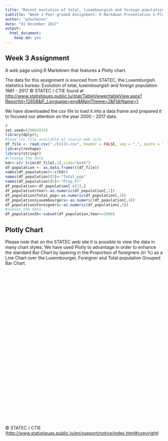 ```yaml
---
title: "Recent evolution of total, luxembourgish and foreign population"
subtitle: "Week 3 Peer-graded Assignment: R Markdown Presentation & Plotly"
author: "pduchesne"
date: "01 December 2017"
output: 
  html_document: 
    keep_md: yes
---
```




## Week 3 Assignment

A web page using R Markdown that features a Plotly chart.  

The data for this assignment is sourced from STATEC, the Luxemburgish statistics bureau:
Evolution of total, luxembourgish and foreign population 1961 - 2017 © STATEC / CTIE found at <http://www.statistiques.public.lu/stat/TableViewer/tableView.aspx?ReportId=12858&IF_Language=eng&MainTheme=2&FldrName=1>.

We have downloaded the csv file to load it into a data frame and prepared it to focused our attention on the year 2000 - 2017 data.

```r
#
set.seed=(29092015)
library(dplyr);
#load csv file available at source web site
df_file <- read.csv("./b1115.csv", header = FALSE, sep = ",", quote = "\"",na.strings="", stringsAsFactors=FALSE)
library(reshape)
library(stringr)
#cleanup the data
hdr<-str_trim(df_file[,1],side="both")
df_population <- as.data.frame(t(df_file))
names(df_population)<-c(hdr)
names(df_population)[3]<-"Total_pop"
names(df_population)[6]<-"Prop_Fr"
df_population<-df_population[-c(1),]
df_population$Year<-as.numeric(df_population[,1])
df_population$Total_pop<-as.numeric(df_population[,3])
df_population$Luxembourgers<-as.numeric(df_population[,4])
df_population$Foreigners<-as.numeric(df_population[,5])
#subset the data
df_population2k<-subset(df_population,Year>=2000)
```

## Plotly Chart

Please note that on the STATEC web site it is possible to view the data in many chart styles. We have used Plotly to advantage in order to enhance the standard Bar Chart by layering in the Proportion of foreigners (in %) as a Line Chart over the Luxembourger, Foreigner and Total population Grouped Bar Chart.

<!--html_preserve--><div id="31483ffa3021" style="width:672px;height:480px;" class="plotly html-widget"></div>
<script type="application/json" data-for="31483ffa3021">{"x":{"visdat":{"31486b7c2bd2":["function () ","plotlyVisDat"]},"cur_data":"31486b7c2bd2","attrs":{"31486b7c2bd2":{"alpha":1,"sizes":[10,100],"x":{},"y":{},"type":"bar","name":"Luxembourgers","marker":{"color":"#FFD700","line":{"color":"#FFB90F","width":1}},"hoverinfo":"text","text":{}},"31486b7c2bd2.1":{"alpha":1,"sizes":[10,100],"x":{},"y":{},"type":"bar","name":"Foreigners","marker":{"color":"\"#FF3030","line":{"color":"#CD6600","width":1}},"hoverinfo":"text","text":{}},"31486b7c2bd2.2":{"alpha":1,"sizes":[10,100],"x":{},"y":{},"type":"bar","name":"Total population","marker":{"color":"#6495ED","line":{"color":"rgb(8,48,107)","width":1}},"hoverinfo":"text","text":{}},"31486b7c2bd2.3":{"alpha":1,"sizes":[10,100],"x":{},"y":{},"type":"scatter","mode":"lines","name":"Proportion of foreigners (in %)","yaxis":"y2","line":{"color":"#8B0000"},"hoverinfo":"text","text":{}}},"layout":{"margin":{"b":40,"l":60,"t":25,"r":10},"title":"Evolution of total, luxembourgish and foreign population 2000 - 2017","xaxis":{"domain":[0,1],"title":"","tickangle":-45},"yaxis":{"domain":[0,1],"side":"left","title":"Population"},"yaxis2":{"side":"right","overlaying":"y","title":"Proportion of foreigners (in %)","showgrid":false,"zeroline":false,"type":"category","categoryorder":"array","categoryarray":["    36.6","    43.1","    43.2","    43.79703","    44.5","    45.3","    45.9","    46.7","    47.65748"]},"barmode":"group","bargap":0.15,"hovermode":"closest","showlegend":true},"source":"A","config":{"modeBarButtonsToAdd":[{"name":"Collaborate","icon":{"width":1000,"ascent":500,"descent":-50,"path":"M487 375c7-10 9-23 5-36l-79-259c-3-12-11-23-22-31-11-8-22-12-35-12l-263 0c-15 0-29 5-43 15-13 10-23 23-28 37-5 13-5 25-1 37 0 0 0 3 1 7 1 5 1 8 1 11 0 2 0 4-1 6 0 3-1 5-1 6 1 2 2 4 3 6 1 2 2 4 4 6 2 3 4 5 5 7 5 7 9 16 13 26 4 10 7 19 9 26 0 2 0 5 0 9-1 4-1 6 0 8 0 2 2 5 4 8 3 3 5 5 5 7 4 6 8 15 12 26 4 11 7 19 7 26 1 1 0 4 0 9-1 4-1 7 0 8 1 2 3 5 6 8 4 4 6 6 6 7 4 5 8 13 13 24 4 11 7 20 7 28 1 1 0 4 0 7-1 3-1 6-1 7 0 2 1 4 3 6 1 1 3 4 5 6 2 3 3 5 5 6 1 2 3 5 4 9 2 3 3 7 5 10 1 3 2 6 4 10 2 4 4 7 6 9 2 3 4 5 7 7 3 2 7 3 11 3 3 0 8 0 13-1l0-1c7 2 12 2 14 2l218 0c14 0 25-5 32-16 8-10 10-23 6-37l-79-259c-7-22-13-37-20-43-7-7-19-10-37-10l-248 0c-5 0-9-2-11-5-2-3-2-7 0-12 4-13 18-20 41-20l264 0c5 0 10 2 16 5 5 3 8 6 10 11l85 282c2 5 2 10 2 17 7-3 13-7 17-13z m-304 0c-1-3-1-5 0-7 1-1 3-2 6-2l174 0c2 0 4 1 7 2 2 2 4 4 5 7l6 18c0 3 0 5-1 7-1 1-3 2-6 2l-173 0c-3 0-5-1-8-2-2-2-4-4-4-7z m-24-73c-1-3-1-5 0-7 2-2 3-2 6-2l174 0c2 0 5 0 7 2 3 2 4 4 5 7l6 18c1 2 0 5-1 6-1 2-3 3-5 3l-174 0c-3 0-5-1-7-3-3-1-4-4-5-6z"},"click":"function(gd) { \n        // is this being viewed in RStudio?\n        if (location.search == '?viewer_pane=1') {\n          alert('To learn about plotly for collaboration, visit:\\n https://cpsievert.github.io/plotly_book/plot-ly-for-collaboration.html');\n        } else {\n          window.open('https://cpsievert.github.io/plotly_book/plot-ly-for-collaboration.html', '_blank');\n        }\n      }"}],"cloud":false},"data":[{"x":[2000,2010,2011,2012,2013,2014,2015,2016,2017],"y":[276600,285721,290476,294983,298195,300766,304279,307074,309170],"type":"bar","name":"Luxembourgers","marker":{"fillcolor":"rgba(31,119,180,1)","color":"#FFD700","line":{"color":"#FFB90F","width":1}},"hoverinfo":["text","text","text","text","text","text","text","text","text"],"text":[276600,285721,290476,294983,298195,300766,304279,307074,309170],"xaxis":"x","yaxis":"y","frame":null},{"x":[2000,2010,2011,2012,2013,2014,2015,2016,2017],"y":[157000,216345,221364,229870,238844,248914,258679,269175,281497],"type":"bar","name":"Foreigners","marker":{"fillcolor":"rgba(255,127,14,1)","color":"\"#FF3030","line":{"color":"#CD6600","width":1}},"hoverinfo":["text","text","text","text","text","text","text","text","text"],"text":[157000,216345,221364,229870,238844,248914,258679,269175,281497],"xaxis":"x","yaxis":"y","frame":null},{"x":[2000,2010,2011,2012,2013,2014,2015,2016,2017],"y":[433600,502066,511840,524853,537039,549680,562958,576249,590667],"type":"bar","name":"Total population","marker":{"fillcolor":"rgba(44,160,44,1)","color":"#6495ED","line":{"color":"rgb(8,48,107)","width":1}},"hoverinfo":["text","text","text","text","text","text","text","text","text"],"text":[433600,502066,511840,524853,537039,549680,562958,576249,590667],"xaxis":"x","yaxis":"y","frame":null},{"x":[2000,2010,2011,2012,2013,2014,2015,2016,2017],"y":["    36.6","    43.1","    43.2","    43.79703","    44.5","    45.3","    45.9","    46.7","    47.65748"],"type":"scatter","mode":"lines","name":"Proportion of foreigners (in %)","yaxis":"y2","line":{"fillcolor":"rgba(214,39,40,1)","color":"#8B0000"},"hoverinfo":["text","text","text","text","text","text","text","text","text"],"text":["    36.6","    43.1","    43.2","    43.79703","    44.5","    45.3","    45.9","    46.7","    47.65748"],"xaxis":"x","frame":null}],"highlight":{"on":"plotly_click","persistent":false,"dynamic":false,"selectize":false,"opacityDim":0.2,"selected":{"opacity":1}},"base_url":"https://plot.ly"},"evals":["config.modeBarButtonsToAdd.0.click"],"jsHooks":{"render":[{"code":"function(el, x) { var ctConfig = crosstalk.var('plotlyCrosstalkOpts').set({\"on\":\"plotly_click\",\"persistent\":false,\"dynamic\":false,\"selectize\":false,\"opacityDim\":0.2,\"selected\":{\"opacity\":1}}); }","data":null}]}}</script><!--/html_preserve-->
© STATEC / CTIE (http://www.statistiques.public.lu/en/support/notice/index.html#copyright)

